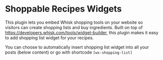 # Shoppable Recipes Widgets
This plugin lets you embed Whisk shopping tools on your website so visitors can create shopping lists and buy ingredients.
Built on top of https://developers.whisk.com/tools/widget-builder, this plugin makes it easy to add shopping list widget for your recipes.

You can choose to automatically insert shopping list widget into all your posts (below content) or go with shortcode <code>[wx-shopping-list]</code>
